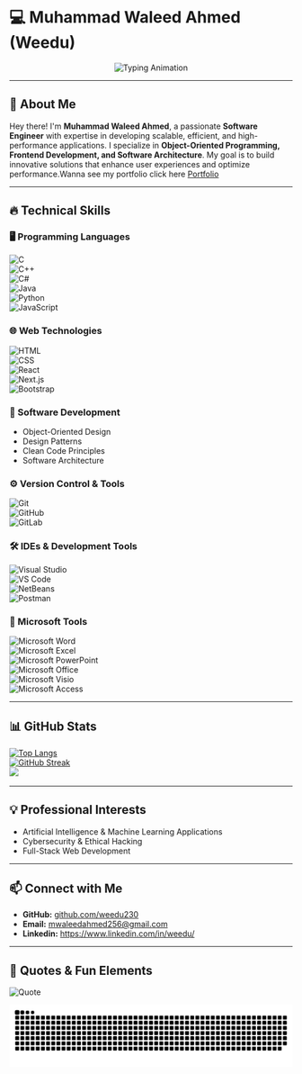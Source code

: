# 💻 Muhammad Waleed Ahmed (Weedu)



<p align="center">
  <img src="https://readme-typing-svg.herokuapp.com?font=Fira+Code&size=22&pause=1000&color=F7F7F7&center=true&vCenter=true&width=500&height=50&lines=weedu_knows_code;Mastering++%7C+Software+Engineering;Tech+Enthusiast+%7C+Anime+Lover;Code+%7C+Football+%7C+CR7+Forever" alt="Typing Animation" />
</p>



---

## 🚀 About Me

Hey there! I'm **Muhammad Waleed Ahmed**, a passionate **Software Engineer** with expertise in developing scalable, efficient, and high-performance applications. I specialize in **Object-Oriented Programming, Frontend Development, and Software Architecture**. My goal is to build innovative solutions that enhance user experiences and optimize performance.Wanna see my portfolio click here [Portfolio](https://preview--waleed-portfolio.lovable.ap)

---

## 🔥 Technical Skills

### 🖥 Programming Languages
![C](https://img.shields.io/badge/C-00599C?style=flat-square&logo=c&logoColor=white)  
![C++](https://img.shields.io/badge/C++-00599C?style=flat-square&logo=c%2B%2B&logoColor=white)  
![C#](https://img.shields.io/badge/C%23-239120?style=flat-square&logo=c-sharp&logoColor=white)  
![Java](https://img.shields.io/badge/Java-007396?style=flat-square&logo=java&logoColor=white)  
![Python](https://img.shields.io/badge/Python-3776AB?style=flat-square&logo=python&logoColor=white)  
![JavaScript](https://img.shields.io/badge/JavaScript-F7DF1E?style=flat-square&logo=javascript&logoColor=black)

### 🌐 Web Technologies
![HTML](https://img.shields.io/badge/HTML5-E34F26?style=flat-square&logo=html5&logoColor=white)  
![CSS](https://img.shields.io/badge/CSS3-1572B6?style=flat-square&logo=css3&logoColor=white)  
![React](https://img.shields.io/badge/React-61DAFB?style=flat-square&logo=react&logoColor=black)  
![Next.js](https://img.shields.io/badge/Next.js-000000?style=flat-square&logo=next.js&logoColor=white)  
![Bootstrap](https://img.shields.io/badge/bootstrap-%23563D7C.svg?style=flat-square&logo=bootstrap&logoColor=white)

### 🧠 Software Development
- Object-Oriented Design  
- Design Patterns  
- Clean Code Principles  
- Software Architecture  

### ⚙️ Version Control & Tools
![Git](https://img.shields.io/badge/Git-F05032?style=flat-square&logo=git&logoColor=white)  
![GitHub](https://img.shields.io/badge/GitHub-181717?style=flat-square&logo=github&logoColor=white)  
![GitLab](https://img.shields.io/badge/GitLab-FCA121?style=flat-square&logo=gitlab&logoColor=white)

### 🛠 IDEs & Development Tools
![Visual Studio](https://img.shields.io/badge/Visual%20Studio-5C2D91?style=flat-square&logo=visual%20studio&logoColor=white)  
![VS Code](https://img.shields.io/badge/VS%20Code-007ACC?style=flat-square&logo=visual-studio-code&logoColor=white)  
![NetBeans](https://img.shields.io/badge/NetBeans-1B6AC6?style=flat-square&logo=apache-netbeans-ide&logoColor=white)  
![Postman](https://img.shields.io/badge/Postman-FF6C37?style=flat-square&logo=postman&logoColor=white)

### 🧰 Microsoft Tools
![Microsoft Word](https://img.shields.io/badge/Microsoft_Word-2B579A?style=flat-square&logo=microsoft-word&logoColor=white)  
![Microsoft Excel](https://img.shields.io/badge/Microsoft_Excel-217346?style=flat-square&logo=microsoft-excel&logoColor=white)  
![Microsoft PowerPoint](https://img.shields.io/badge/Microsoft_PowerPoint-B7472A?style=flat-square&logo=microsoft-powerpoint&logoColor=white)  
![Microsoft Office](https://img.shields.io/badge/Microsoft_Office-D83B01?style=flat-square&logo=microsoft-office&logoColor=white)  
![Microsoft Visio](https://img.shields.io/badge/Microsoft_Visio-3955A3?style=flat-square&logo=microsoft-visio&logoColor=white)  
![Microsoft Access](https://img.shields.io/badge/Microsoft_Access-A4373A?style=flat-square&logo=microsoft-access&logoColor=white)

---

## 📊 GitHub Stats


[![Top Langs](https://github-readme-stats.vercel.app/api/top-langs/?username=weedu230&layout=compact&theme=onedark)](https://github.com/anuraghazra/github-readme-stats)  
[![GitHub Streak](https://streak-stats.demolab.com/?user=weedu230&theme=onedark)](https://github.com/DenverCoder1/github-readme-streak-stats)  
![](https://komarev.com/ghpvc/?username=weedu230&color=blue)

---

## 💡 Professional Interests

- Artificial Intelligence & Machine Learning Applications  
- Cybersecurity & Ethical Hacking  
- Full-Stack Web Development  

---

## 📫 Connect with Me

- **GitHub:** [github.com/weedu230](https://github.com/weedu230)  
- **Email:** mwaleedahmed256@gmail.com  
- **Linkedin:** https://www.linkedin.com/in/weedu/ 
---

## 🎯 Quotes & Fun Elements

![Quote](https://quotes-github-readme.vercel.app/api?type=horizontal&theme=onedark)  

<p align="center">
  <img src="https://raw.githubusercontent.com/Platane/snk/output/github-contribution-grid-snake.svg" alt="Moving Snake Animation">
</p>
